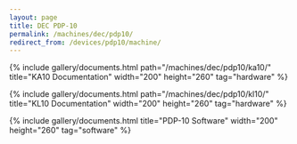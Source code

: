 ```yaml
---
layout: page
title: DEC PDP-10
permalink: /machines/dec/pdp10/
redirect_from: /devices/pdp10/machine/
---
```


{% include gallery/documents.html path="/machines/dec/pdp10/ka10/" title="KA10 Documentation" width="200" height="260" tag="hardware" %}

{% include gallery/documents.html path="/machines/dec/pdp10/kl10/" title="KL10 Documentation" width="200" height="260" tag="hardware" %}

{% include gallery/documents.html title="PDP-10 Software" width="200" height="260" tag="software" %}
